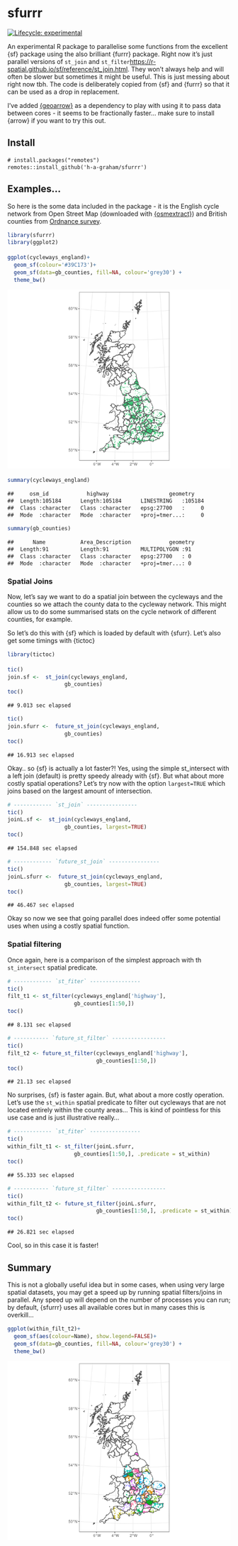sfurrr
================

<!-- badges: start -->

[![Lifecycle:
experimental](https://img.shields.io/badge/lifecycle-experimental-orange.svg)](https://lifecycle.r-lib.org/articles/stages.html#experimental)

<!-- badges: end -->

An experimental R package to parallelise some functions from the
excellent {sf} package using the also brilliant {furrr} package. Right
now it’s just parallel versions of `st_join` and
`st_filter`<https://r-spatial.github.io/sf/reference/st_join.html>. They
won’t always help and will often be slower but sometimes it might be
useful. This is just messing about right now tbh. The code is
deliberately copied from {sf} and {furrr} so that it can be used as a
drop in replacement.

I’ve added [{geoarrow}](https://github.com/paleolimbot/geoarrow) as a
dependency to play with using it to pass data between cores - it seems
to be fractionally faster… make sure to install {arrow} if you want to
try this out.

## Install

    # install.packages("remotes")
    remotes::install_github('h-a-graham/sfurrr')

## Examples…

So here is the some data included in the package - it is the English
cycle network from Open Street Map (downloaded with
[{osmextract}](https://docs.ropensci.org/osmextract/)) and British
counties from [Ordnance
survey](https://osdatahub.os.uk/downloads/open/BoundaryLine).

``` r
library(sfurrr)
library(ggplot2)

ggplot(cycleways_england)+
  geom_sf(colour='#39C173')+
  geom_sf(data=gb_counties, fill=NA, colour='grey30') +
  theme_bw()
```

![](man/figures/show_test_data-1.png)<!-- -->

``` r
summary(cycleways_england)
```

    ##     osm_id            highway                   geometry     
    ##  Length:105184      Length:105184      LINESTRING   :105184  
    ##  Class :character   Class :character   epsg:27700   :     0  
    ##  Mode  :character   Mode  :character   +proj=tmer...:     0

``` r
summary(gb_counties)
```

    ##      Name           Area_Description            geometry 
    ##  Length:91          Length:91          MULTIPOLYGON :91  
    ##  Class :character   Class :character   epsg:27700   : 0  
    ##  Mode  :character   Mode  :character   +proj=tmer...: 0

### Spatial Joins

Now, let’s say we want to do a spatial join between the cycleways and
the counties so we attach the county data to the cycleway network. This
might allow us to do some summarised stats on the cycle network of
different counties, for example.

So let’s do this with {sf} which is loaded by default with {sfurr}.
Let’s also get some timings with {tictoc}

``` r
library(tictoc)

tic()
join.sf <-  st_join(cycleways_england,
                  gb_counties)
toc()
```

    ## 9.013 sec elapsed

``` r
tic()
join.sfurr <-  future_st_join(cycleways_england,
                  gb_counties)
toc()
```

    ## 16.913 sec elapsed

Okay.. so {sf} is actually a lot faster?! Yes, using the simple
st_intersect with a left join (default) is pretty speedy already with
{sf}. But what about more costly spatial operations? Let’s try now with
the option `largest=TRUE` which joins based on the largest amount of
intersection.

``` r
# ------------ `st_join` ----------------
tic()
joinL.sf <-  st_join(cycleways_england,
                  gb_counties, largest=TRUE)
toc()
```

    ## 154.848 sec elapsed

``` r
# ------------ `future_st_join` ----------------
tic()
joinL.sfurr <-  future_st_join(cycleways_england,
                  gb_counties, largest=TRUE)
toc()
```

    ## 46.467 sec elapsed

Okay so now we see that going parallel does indeed offer some potential
uses when using a costly spatial function.

### Spatial filtering

Once again, here is a comparison of the simplest approach with th
`st_intersect` spatial predicate.

``` r
# ------------ `st_fiter` ----------------
tic()
filt_t1 <- st_filter(cycleways_england['highway'],
                     gb_counties[1:50,])
toc()
```

    ## 8.131 sec elapsed

``` r
# ----------- `future_st_filter` -----------------
tic()
filt_t2 <- future_st_filter(cycleways_england['highway'],
                            gb_counties[1:50,])
toc()
```

    ## 21.13 sec elapsed

No surprises, {sf} is faster again. But, what about a more costly
operation. Let’s use the `st_within` spatial predicate to filter out
cycleways that are not located entirely within the county areas… This is
kind of pointless for this use case and is just illustrative really…

``` r
# ------------ `st_fiter` ----------------
tic()
within_filt_t1 <- st_filter(joinL.sfurr,
                     gb_counties[1:50,], .predicate = st_within)
toc()
```

    ## 55.333 sec elapsed

``` r
# ----------- `future_st_filter` -----------------
tic()
within_filt_t2 <- future_st_filter(joinL.sfurr,
                            gb_counties[1:50,], .predicate = st_within)
toc()
```

    ## 26.821 sec elapsed

Cool, so in this case it is faster!

## Summary

This is not a globally useful idea but in some cases, when using very
large spatial datasets, you may get a speed up by running spatial
filters/joins in parallel. Any speed up will depend on the number of
processes you can run; by default, {sfurrr} uses all available cores but
in many cases this is overkill…

``` r
ggplot(within_filt_t2)+
  geom_sf(aes(colour=Name), show.legend=FALSE)+
  geom_sf(data=gb_counties, fill=NA, colour='grey30') +
  theme_bw()
```

![](man/figures/final_plot-1.png)<!-- -->
